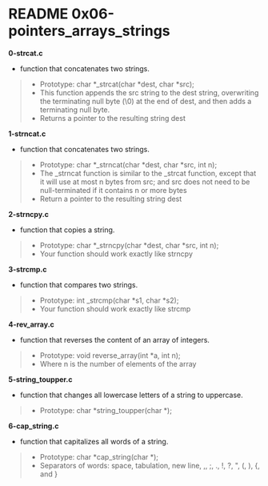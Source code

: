 # README 0x06-pointers_arrays_strings

**0-strcat.c**
* function that concatenates two strings.

> * Prototype: char *_strcat(char *dest, char *src);
> * This function appends the src string to the dest string, overwriting the terminating null byte (\0) at the end of dest, and then adds a terminating null byte.
> * Returns a pointer to the resulting string dest

**1-strncat.c**
* function that concatenates two strings.

> * Prototype: char *_strncat(char *dest, char *src, int n);
> * The _strncat function is similar to the _strcat function, except that
it will use at most n bytes from src; and
src does not need to be null-terminated if it contains n or more bytes
> * Return a pointer to the resulting string dest

**2-strncpy.c**
* function that copies a string.

> * Prototype: char *_strncpy(char *dest, char *src, int n);
> * Your function should work exactly like strncpy

**3-strcmp.c**
* function that compares two strings.

> * Prototype: int _strcmp(char *s1, char *s2);
> * Your function should work exactly like strcmp

**4-rev_array.c**
* function that reverses the content of an array of integers.

> * Prototype: void reverse_array(int *a, int n);
> * Where n is the number of elements of the array

**5-string_toupper.c**
* function that changes all lowercase letters of a string to uppercase.

> * Prototype: char *string_toupper(char *);

**6-cap_string.c**
* function that capitalizes all words of a string.

> * Prototype: char *cap_string(char *);
> * Separators of words: space, tabulation, new line, ,, ;, ., !, ?, ", (, ), {, and }

